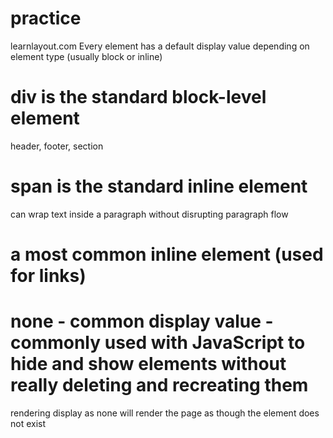# practice
learnlayout.com 
Every element has a default display value depending on element type (usually block or inline)
# div is the standard block-level element
  header, footer, section
# span is the standard inline element
  can wrap text inside a paragraph without disrupting paragraph flow
  # a most common inline element (used for links)
# none - common display value - commonly used with JavaScript to hide and show elements without really deleting and recreating them
  rendering display as none will render the page as though the element does not exist
